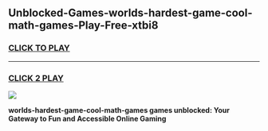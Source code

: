 
## Unblocked-Games-worlds-hardest-game-cool-math-games-Play-Free-xtbi8
<h3>
<a href="https://premium76.site?title=worlds-hardest-game-cool-math-games&ref=18A">CLICK TO PLAY</a></h3>
<hr>

<h3>
<a href="https://premium76.site?title=worlds-hardest-game-cool-math-games&ref=18A">CLICK 2 PLAY</a>
  
</h3>

<a href="https://premium76.site?title=worlds-hardest-game-cool-math-games&ref=18A"><img src="https://clearcache.store/games.png"></a>


**worlds-hardest-game-cool-math-games games unblocked: Your Gateway to Fun and Accessible Online Gaming**
